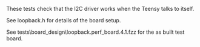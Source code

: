 These tests check that the I2C driver works when the Teensy talks to itself.

See loopback.h for details of the board setup.

See tests\board_design\loopback.perf_board.4.1.fzz for the as built test board.